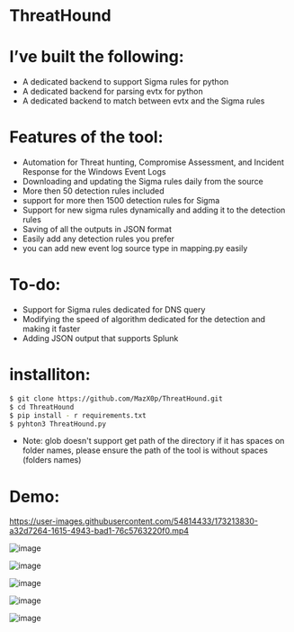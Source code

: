 # ThreatHound

# I’ve built the following:
- A dedicated backend to support Sigma rules for python
- A dedicated backend for parsing evtx for python 
- A dedicated backend to match between evtx and the Sigma rules

# Features of the tool:
- Automation for Threat hunting, Compromise Assessment, and Incident Response for the Windows Event Logs
- Downloading and updating the Sigma rules daily from the source
- More then 50 detection rules included
- support for more then 1500 detection rules for Sigma
- Support for new sigma rules dynamically and adding it to the detection rules
- Saving of all the outputs in JSON format
- Easily add any detection rules you prefer 
- you can add new event log source type in mapping.py easily 

# To-do:
- Support for Sigma rules dedicated for DNS query 
- Modifying the speed of algorithm dedicated for the detection and making it faster
- Adding JSON output that supports Splunk

# installiton:
```sh
$ git clone https://github.com/MazX0p/ThreatHound.git
$ cd ThreatHound
$ pip install - r requirements.txt
$ pyhton3 ThreatHound.py
```
* Note: glob doesn't support get path of the directory if it has spaces on folder names, please ensure the path of the tool is without spaces (folders names)



# Demo:

https://user-images.githubusercontent.com/54814433/173213830-a32d7264-1615-4943-bad1-76c5763220f0.mp4


![image](https://user-images.githubusercontent.com/54814433/175406514-961a1328-1873-4e6c-973b-0630f6bd8a8a.png)


![image](https://user-images.githubusercontent.com/54814433/209151453-26e657a2-6107-4830-8eea-271af89933ba.png)

![image](https://user-images.githubusercontent.com/54814433/209151521-576115be-44af-4154-b8bc-6265a19a1a65.png)


![image](https://user-images.githubusercontent.com/54814433/209151757-211fb18f-5c0a-42f0-8efb-788d7a48040a.png)



![image](https://user-images.githubusercontent.com/54814433/209151977-07943765-3707-4e18-9aff-b9c2236086a1.png)

